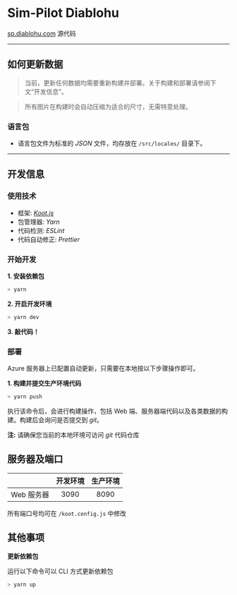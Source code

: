 # Sim-Pilot Diablohu

[sp.diablohu.com](https://sp.diablohu.com) 源代码

---

## 如何更新数据

> 当前，更新任何数据均需要重新构建并部署。关于构建和部署请参阅下文“开发信息”。

> 所有图片在构建时会自动压缩为适合的尺寸，无需特意处理。

### 语言包

-   语言包文件为标准的 _JSON_ 文件，均存放在 `/src/locales/` 目录下。

---

## 开发信息

### 使用技术

-   框架: [_Koot.js_](https://koot.js.org)
-   包管理器: _Yarn_
-   代码检测: _ESLint_
-   代码自动修正: _Prettier_

### 开始开发

**1. 安装依赖包**

```bash
> yarn
```

**2. 开启开发环境**

```bash
> yarn dev
```

**3. 敲代码！**

### 部署

Azure 服务器上已配置自动更新，只需要在本地按以下步骤操作即可。

**1. 构建并提交生产环境代码**

```bash
> yarn push
```

执行该命令后，会进行构建操作，包括 Web 端、服务器端代码以及各类数据的构建。构建后会询问是否提交到 _git_。

**注:** 请确保您当前的本地环境可访问 _git_ 代码仓库

## 服务器及端口

|            | 开发环境 | 生产环境 |
| :--------: | :------: | :------: |
| Web 服务器 |   3090   |   8090   |

所有端口号均可在 `/koot.config.js` 中修改

## 其他事项

**更新依赖包**

运行以下命令可以 CLI 方式更新依赖包

```bash
> yarn up
```
